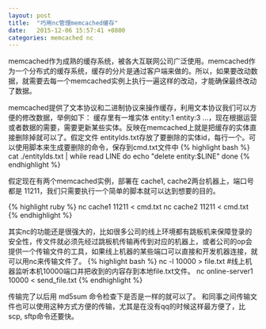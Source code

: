 ```yaml
---
layout: post
title:  "巧用nc管理memcached缓存"
date:   2015-12-06 15:57:41 +0800
categories: memcached nc
---
```

memcached作为成熟的缓存系统，被各大互联网公司广泛使用。memcached作为一个分布式的缓存系统，缓存的分片是通过客户端来做的。所以，如果要改动数据，就需要去每一个memcached实例上执行一遍这样的改动，才能确保最终改动了数据。

memcached提供了文本协议和二进制协议来操作缓存，利用文本协议我们可以方便的修改数据，举例如下：
缓存里有一堆实体 entity:1 entity:3 ...，现在根据运营或者数据的需要，需要更新某些实体。反映在memcached上就是把缓存的实体直接删除掉就可以了。假定文件
entityIds.txt存放了要删除的实体id，每行一个。可以使用脚本来生成要删除的命令，保存到cmd.txt文件中
{% highlight bash %}
cat ./entityIds.txt | while read LINE
    do
        echo "delete entity:$LINE"
    done 
{% endhighlight %}
                                                
假定现在有两个memcached实例，部署在 cache1, cache2两台机器上，端口号都是 11211，我们只需要执行一个简单的脚本就可以达到想要的目的。

{% highlight ruby %}
nc cache1 11211 < cmd.txt
nc cache2 11211 < cmd.txt
{% endhighlight %}

其实nc的功能还是很强大的，比如很多公司的线上环境都有跳板机来保障登录的安全性，传文件就必须先经过跳板机传输再传到对应的机器上，或者公司的op会提供一个传输文件的工具，如果线上机器的某些端口可以直接和开发机器连接，就可以用nc来传输文件了。
{% highlight bash %}
nc  -l 10000 > file.txt  #线上机器监听本机10000端口并把收到的内容存到本地file.txt文件。
nc online-server1 10000 < send_file.txt
{% endhighlight %}

传输完了以后用 md5sum 命令检查下是否是一样的就可以了。 和同事之间传输文件也可以使用这种方式方便的传输，尤其是在没有qq的时候这样最方便了，比scp, sftp命令还要快。  

